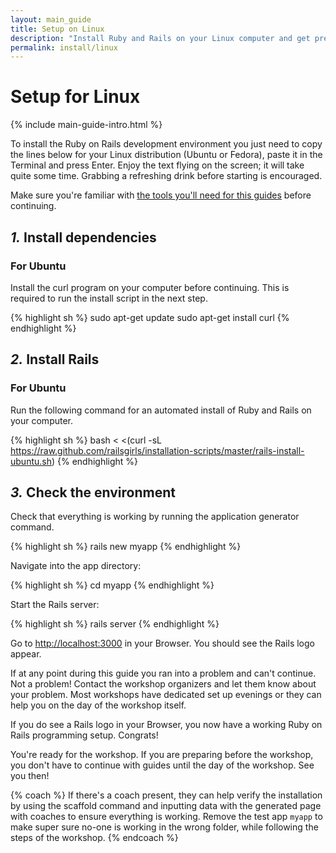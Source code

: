 ```yaml
---
layout: main_guide
title: Setup on Linux
description: "Install Ruby and Rails on your Linux computer and get prepared for the Rails Girls workshop."
permalink: install/linux
---
```


# Setup for Linux

{% include main-guide-intro.html %}

To install the Ruby on Rails development environment you just need to copy the lines below for your Linux distribution (Ubuntu or Fedora), paste it in the Terminal and press Enter. Enjoy the text flying on the screen; it will take quite some time. Grabbing a refreshing drink before starting is encouraged.

<div class="help-notice">Make sure you're familiar with <a href="/tools">the tools you'll need for this guides</a> before continuing.</div>

## _1._ Install dependencies

### For Ubuntu

Install the curl program on your computer before continuing. This is required to run the install script in the next step.

{% highlight sh %}
sudo apt-get update
sudo apt-get install curl
{% endhighlight %}

## _2._ Install Rails

### For Ubuntu

Run the following command for an automated install of Ruby and Rails on your computer.

{% highlight sh %}
bash < <(curl -sL https://raw.github.com/railsgirls/installation-scripts/master/rails-install-ubuntu.sh)
{% endhighlight %}

## _3._ Check the environment

Check that everything is working by running the application generator command.

{% highlight sh %}
rails new myapp
{% endhighlight %}

Navigate into the app directory:

{% highlight sh %}
cd myapp
{% endhighlight %}

Start the Rails server:

{% highlight sh %}
rails server
{% endhighlight %}

Go to <http://localhost:3000> in your Browser. You should see the Rails logo appear.

If at any point during this guide you ran into a problem and can't continue. Not a problem! Contact the workshop organizers and let them know about your problem. Most workshops have dedicated set up evenings or they can help you on the day of the workshop itself.

If you do see a Rails logo in your Browser, you now have a working Ruby on Rails programming setup. Congrats!

You're ready for the workshop. If you are preparing before the workshop, you don't have to continue with guides until the day of the workshop. See you then!

{% coach %}
If there's a coach present, they can help verify the installation by using the scaffold command and inputting data with the generated page with coaches to ensure everything is working. Remove the test app `myapp` to make super sure no-one is working in the wrong folder, while following the steps of the workshop.
{% endcoach %}

